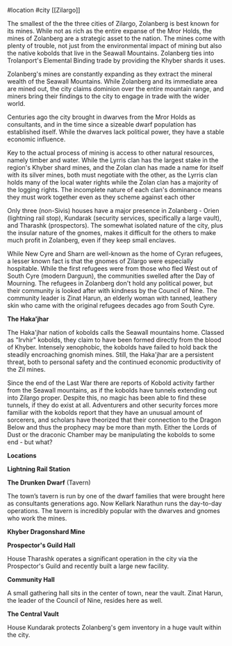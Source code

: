 #location #city [[Zilargo]]

The smallest of the the three cities of Zilargo, Zolanberg is best known for its mines. While not as rich as the entire expanse of the Mror Holds, the mines of Zolanberg are a strategic asset to the nation. The mines come with plenty of trouble, not just from the environmental impact of mining but also the native kobolds that live in the Seawall Mountains. Zolanberg ties into Trolanport's Elemental Binding trade by providing the Khyber shards it uses.

Zolanberg's mines are constantly expanding as they extract the mineral wealth of the Seawall Mountains. While Zolanberg and its immediate area are mined out, the city claims dominion over the entire mountain range, and miners bring their findings to the city to engage in trade with the wider world.

Centuries ago the city brought in dwarves from the Mror Holds as consultants, and in the time since a sizeable dwarf population has established itself. While the dwarves lack political power, they have a stable economic influence.

Key to the actual process of mining is access to other natural resources, namely timber and water. While the Lyrris clan has the largest stake in the region's Khyber shard mines, and the Zolan clan has made a name for itself with its silver mines, both must negotiate with the other, as the Lyrris clan holds many of the local water rights while the Zolan clan has a majority of the logging rights. The incomplete nature of each clan's dominance means they must work together even as they scheme against each other

Only three (non-Sivis) houses have a major presence in Zolanberg - Orien (lightning rail stop), Kundarak (security services, specifically a large vault), and Tharashk (prospectors). The somewhat isolated nature of the city, plus the insular nature of the gnomes, makes it difficult for the others to make much profit in Zolanberg, even if they keep small enclaves.

While New Cyre and Sharn are well-known as the home of Cyran refugees, a lesser known fact is that the gnomes of Zilargo were especially hospitable. While the first refugees were from those who fled West out of South Cyre (modern Darguun), the communities swelled after the Day of Mourning. The refugees in Zolanberg don't hold any political power, but their community is looked after with kindness by the Council of Nine. The community leader is Zinat Harun, an elderly woman with tanned, leathery skin who came with the original refugees decades ago from South Cyre.

**The Haka'jhar**

The Haka'jhar nation of kobolds calls the Seawall mountains home. Classed as "Irvhir" kobolds, they claim to have been formed directly from the blood of Khyber. Intensely xenophobic, the kobolds have failed to hold back the steadily encroaching gnomish mines. Still, the Haka'jhar are a persistent threat, both to personal safety and the continued economic productivity of the Zil mines.

Since the end of the Last War there are reports of Kobold activity farther from the Seawall mountains, as if the kobolds have tunnels extending out into Zilargo proper. Despite this, no magic has been able to find these tunnels, if they do exist at all. Adventurers and other security forces more familiar with the kobolds report that they have an unusual amount of sorcerers, and scholars have theorized that their connection to the Dragon Below and thus the prophecy may be more than myth. Either the Lords of Dust or the draconic Chamber may be manipulating the kobolds to some end - but what?

**Locations**

**Lightning Rail Station**

**The Drunken Dwarf** (Tavern)

The town’s tavern is run by one of the dwarf families that were brought here as consultants generations ago. Now Kellark Narathun runs the day-to-day operations. The tavern is incredibly popular with the dwarves and gnomes who work the mines.

**Khyber Dragonshard Mine**

**Prospector's Guild Hall**

House Tharashk operates a significant operation in the city via the Prospector's Guild and recently built a large new facility.

**Community Hall**

A small gathering hall sits in the center of town, near the vault. Zinat Harun, the leader of the Council of Nine, resides here as well.

**The Central Vault**

House Kundarak protects Zolanberg's gem inventory in a huge vault within the city.